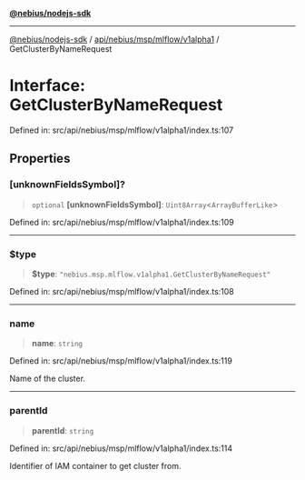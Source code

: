 [**@nebius/nodejs-sdk**](../../../../../../README.md)

---

[@nebius/nodejs-sdk](../../../../../../README.md) / [api/nebius/msp/mlflow/v1alpha1](../README.md) / GetClusterByNameRequest

# Interface: GetClusterByNameRequest

Defined in: src/api/nebius/msp/mlflow/v1alpha1/index.ts:107

## Properties

### \[unknownFieldsSymbol\]?

> `optional` **\[unknownFieldsSymbol\]**: `Uint8Array`\<`ArrayBufferLike`\>

Defined in: src/api/nebius/msp/mlflow/v1alpha1/index.ts:109

---

### $type

> **$type**: `"nebius.msp.mlflow.v1alpha1.GetClusterByNameRequest"`

Defined in: src/api/nebius/msp/mlflow/v1alpha1/index.ts:108

---

### name

> **name**: `string`

Defined in: src/api/nebius/msp/mlflow/v1alpha1/index.ts:119

Name of the cluster.

---

### parentId

> **parentId**: `string`

Defined in: src/api/nebius/msp/mlflow/v1alpha1/index.ts:114

Identifier of IAM container to get cluster from.

